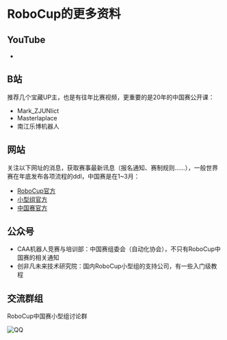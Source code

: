 # RoboCup的更多资料

## YouTube

- 

## B站

推荐几个宝藏UP主，也是有往年比赛视频，更重要的是20年的中国赛公开课：

- Mark_ZJUNlict
- Masterlaplace
- 南江乐博机器人

## 网站

关注以下网址的消息，获取赛事最新讯息（报名通知、赛制规则……），一般世界赛在年底发布各项流程的ddl，中国赛是在1~3月：

- [RoboCup官方](https://www.robocup.org/)
- [小型组官方](https://ssl.robocup.org/)
- [中国赛官方](http://crc.drct-caa.org.cn/index.php/race?catid=2)

## 公众号

- CAA机器人竞赛与培训部：中国赛组委会（自动化协会），不只有RoboCup中国赛的相关通知
- 创非凡未来技术研究院：国内RoboCup小型组的支持公司，有一些入门级教程

## 交流群组

RoboCup中国赛小型组讨论群

![QQ](ssl_more_info.assets/QQ.jpg)